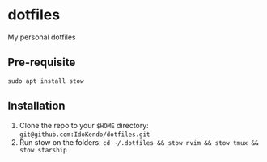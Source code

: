 # dotfiles
My personal dotfiles

## Pre-requisite
`sudo apt install stow`

## Installation
1. Clone the repo to your `$HOME` directory: `git@github.com:IdoKendo/dotfiles.git`
2. Run stow on the folders: `cd ~/.dotfiles && stow nvim && stow tmux && stow starship`
